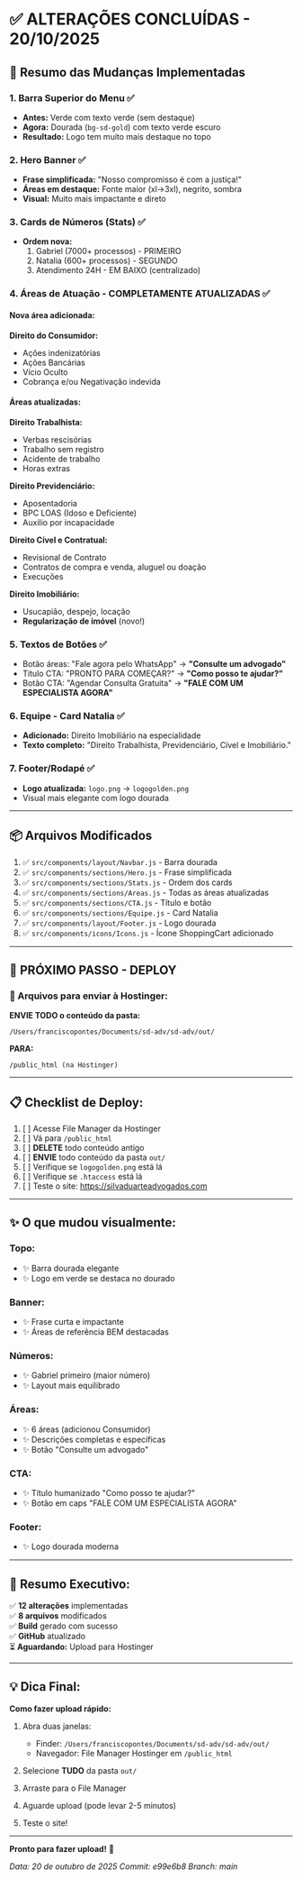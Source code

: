 # ✅ ALTERAÇÕES CONCLUÍDAS - 20/10/2025

## 🎨 Resumo das Mudanças Implementadas

### 1. **Barra Superior do Menu** ✅
- **Antes:** Verde com texto verde (sem destaque)
- **Agora:** Dourada (`bg-sd-gold`) com texto verde escuro
- **Resultado:** Logo tem muito mais destaque no topo

### 2. **Hero Banner** ✅
- **Frase simplificada:** "Nosso compromisso é com a justiça!"
- **Áreas em destaque:** Fonte maior (xl→3xl), negrito, sombra
- **Visual:** Muito mais impactante e direto

### 3. **Cards de Números (Stats)** ✅
- **Ordem nova:**
  1. Gabriel (7000+ processos) - PRIMEIRO
  2. Natalia (600+ processos) - SEGUNDO
  3. Atendimento 24H - EM BAIXO (centralizado)

### 4. **Áreas de Atuação - COMPLETAMENTE ATUALIZADAS** ✅

#### Nova área adicionada:
**Direito do Consumidor:**
- Ações indenizatórias
- Ações Bancárias
- Vício Oculto
- Cobrança e/ou Negativação indevida

#### Áreas atualizadas:

**Direito Trabalhista:**
- Verbas rescisórias
- Trabalho sem registro
- Acidente de trabalho
- Horas extras

**Direito Previdenciário:**
- Aposentadoria
- BPC LOAS (Idoso e Deficiente)
- Auxilio por incapacidade

**Direito Cível e Contratual:**
- Revisional de Contrato
- Contratos de compra e venda, aluguel ou doação
- Execuções

**Direito Imobiliário:**
- Usucapião, despejo, locação
- **Regularização de imóvel** (novo!)

### 5. **Textos de Botões** ✅
- Botão áreas: "Fale agora pelo WhatsApp" → **"Consulte um advogado"**
- Título CTA: "PRONTO PARA COMEÇAR?" → **"Como posso te ajudar?"**
- Botão CTA: "Agendar Consulta Gratuita" → **"FALE COM UM ESPECIALISTA AGORA"**

### 6. **Equipe - Card Natalia** ✅
- **Adicionado:** Direito Imobiliário na especialidade
- **Texto completo:** "Direito Trabalhista, Previdenciário, Cível e Imobiliário."

### 7. **Footer/Rodapé** ✅
- **Logo atualizada:** `logo.png` → `logogolden.png`
- Visual mais elegante com logo dourada

---

## 📦 Arquivos Modificados

1. ✅ `src/components/layout/Navbar.js` - Barra dourada
2. ✅ `src/components/sections/Hero.js` - Frase simplificada
3. ✅ `src/components/sections/Stats.js` - Ordem dos cards
4. ✅ `src/components/sections/Areas.js` - Todas as áreas atualizadas
5. ✅ `src/components/sections/CTA.js` - Título e botão
6. ✅ `src/components/sections/Equipe.js` - Card Natalia
7. ✅ `src/components/layout/Footer.js` - Logo dourada
8. ✅ `src/components/icons/Icons.js` - Ícone ShoppingCart adicionado

---

## 🚀 PRÓXIMO PASSO - DEPLOY

### 📁 Arquivos para enviar à Hostinger:

**ENVIE TODO o conteúdo da pasta:**
```
/Users/franciscopontes/Documents/sd-adv/sd-adv/out/
```

**PARA:**
```
/public_html (na Hostinger)
```

---

## 📋 Checklist de Deploy:

1. [ ] Acesse File Manager da Hostinger
2. [ ] Vá para `/public_html`
3. [ ] **DELETE** todo conteúdo antigo
4. [ ] **ENVIE** todo conteúdo da pasta `out/`
5. [ ] Verifique se `logogolden.png` está lá
6. [ ] Verifique se `.htaccess` está lá
7. [ ] Teste o site: https://silvaduarteadvogados.com

---

## ✨ O que mudou visualmente:

### Topo:
- ✨ Barra dourada elegante
- ✨ Logo em verde se destaca no dourado

### Banner:
- ✨ Frase curta e impactante
- ✨ Áreas de referência BEM destacadas

### Números:
- ✨ Gabriel primeiro (maior número)
- ✨ Layout mais equilibrado

### Áreas:
- ✨ 6 áreas (adicionou Consumidor)
- ✨ Descrições completas e específicas
- ✨ Botão "Consulte um advogado"

### CTA:
- ✨ Título humanizado "Como posso te ajudar?"
- ✨ Botão em caps "FALE COM UM ESPECIALISTA AGORA"

### Footer:
- ✨ Logo dourada moderna

---

## 🎯 Resumo Executivo:

✅ **12 alterações** implementadas  
✅ **8 arquivos** modificados  
✅ **Build** gerado com sucesso  
✅ **GitHub** atualizado  
⏳ **Aguardando:** Upload para Hostinger

---

## 💡 Dica Final:

**Como fazer upload rápido:**

1. Abra duas janelas:
   - Finder: `/Users/franciscopontes/Documents/sd-adv/sd-adv/out/`
   - Navegador: File Manager Hostinger em `/public_html`

2. Selecione **TUDO** da pasta `out/`
3. Arraste para o File Manager
4. Aguarde upload (pode levar 2-5 minutos)
5. Teste o site!

---

**Pronto para fazer upload!** 🚀

_Data: 20 de outubro de 2025_
_Commit: e99e6b8_
_Branch: main_
